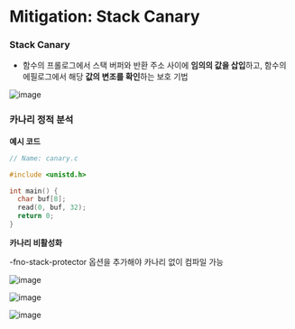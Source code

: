 # Mitigation: Stack Canary

### Stack Canary

- 함수의 프롤로그에서 스택 버퍼와 반환 주소 사이에 **임의의 값을 삽입**하고, 함수의 에필로그에서 해당 **값의 변조를 확인**하는 보호 기법

![image](https://github.com/user-attachments/assets/2cca8997-73ac-493a-8e8f-09c7401b1fc8)

### 카나리 정적 분석

**예시 코드**

```c
// Name: canary.c

#include <unistd.h>

int main() {
  char buf[8];
  read(0, buf, 32);
  return 0;
}
```

**카나리 비활성화**

-fno-stack-protector 옵션을 추가해야 카나리 없이 컴파일 가능

![image](https://github.com/user-attachments/assets/7ca2b271-f9d4-445a-aca7-eb83445c4be3)


![image](https://github.com/user-attachments/assets/eb3e4327-82bd-433c-a37e-4cb4500afab3)


![image](https://github.com/user-attachments/assets/082c1e2f-ec35-40f3-b5e8-ea402ef5a1db)
